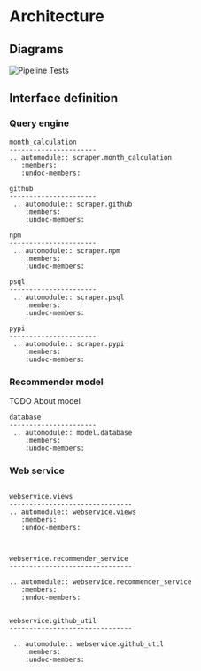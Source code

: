 # Architecture

## Diagrams

![Pipeline Tests](./img/diagram.png)

## Interface definition

### Query engine

```eval_rst
month_calculation
----------------------
.. automodule:: scraper.month_calculation
   :members:
   :undoc-members:

github
----------------------
 .. automodule:: scraper.github
    :members:
    :undoc-members:

npm
----------------------
 .. automodule:: scraper.npm
    :members:
    :undoc-members:

psql
----------------------
 .. automodule:: scraper.psql
    :members:
    :undoc-members:

pypi
----------------------
 .. automodule:: scraper.pypi
    :members:
    :undoc-members:
```

### Recommender model
TODO About model


```eval_rst
database
----------------------
 .. automodule:: model.database
    :members:
    :undoc-members:
```

### Web service

```eval_rst

webservice.views
-------------------------------
.. automodule:: webservice.views
   :members:
   :undoc-members:



webservice.recommender_service
-------------------------------

.. automodule:: webservice.recommender_service
   :members:
   :undoc-members:


webservice.github_util
-------------------------------

 .. automodule:: webservice.github_util
    :members:
    :undoc-members:
```
